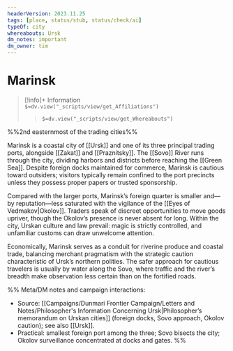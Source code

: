```yaml
---
headerVersion: 2023.11.25
tags: [place, status/stub, status/check/ai]
typeOf: city
whereabouts: Ursk
dm_notes: important
dm_owner: tim
---
```

# Marinsk
>[!info]+ Information  
> `$=dv.view("_scripts/view/get_Affiliations")`  
>> `$=dv.view("_scripts/view/get_Whereabouts")`

%%2nd easternmost of the trading cities%%

Marinsk is a coastal city of [[Ursk]] and one of its three principal trading ports, alongside [[Zakat]] and [[Praznitsky]]. The [[Sovo]] River runs through the city, dividing harbors and districts before reaching the [[Green Sea]]. Despite foreign docks maintained for commerce, Marinsk is cautious toward outsiders; visitors typically remain confined to the port precincts unless they possess proper papers or trusted sponsorship.

Compared with the larger ports, Marinsk’s foreign quarter is smaller and—by reputation—less saturated with the vigilance of the [[Eyes of Vedmakov|Okolov]]. Traders speak of discreet opportunities to move goods upriver, though the Okolov’s presence is never absent for long. Within the city, Urskan culture and law prevail: magic is strictly controlled, and unfamiliar customs can draw unwelcome attention.

Economically, Marinsk serves as a conduit for riverine produce and coastal trade, balancing merchant pragmatism with the strategic caution characteristic of Ursk’s northern polities. The safer approach for cautious travelers is usually by water along the Sovo, where traffic and the river’s breadth make observation less certain than on the fortified roads.

%%
Meta/DM notes and campaign interactions:
- Source: [[Campaigns/Dunmari Frontier Campaign/Letters and Notes/Philosopher's Information Concerning Ursk|Philosopher’s memorandum on Urskan cities]] (foreign docks, Sovo approach, Okolov caution); see also [[Ursk]].
- Practical: smallest foreign port among the three; Sovo bisects the city; Okolov surveillance concentrated at docks and gates.
%%
